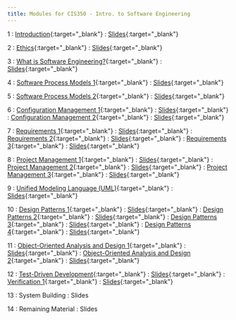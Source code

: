 ```yaml
---
title: Modules for CIS350 - Intro. to Software Engineering
---
```


1
: [Introduction](../assets/slides/CIS350-1-Introduction.pdf){:target="\_blank"}
  : [Slides](../assets/slides/CIS350-1-Introduction.pdf){:target="\_blank"}

2
: [Ethics](../assets/slides/CIS350-2-Ethics.pdf){:target="\_blank"}
  : [Slides](../assets/slides/CIS350-2-Ethics.pdf){:target="\_blank"}


3
: [What is Software Engineering?](../assets/slides/CIS350-3-What_is_SE.pdf){:target="\_blank"}
  : [Slides](../assets/slides/CIS350-3-What_is_SE.pdf){:target="\_blank"}

4
: [Software Process Models 1](../assets/slides/CIS350-4-Process_Models_1.pdf){:target="\_blank"}
  : [Slides](../assets/slides/CIS350-4-Process_Models_1.pdf){:target="\_blank"}

5
: [Software Process Models 2](../assets/slides/CIS350-5-Process_Models_2.pdf){:target="\_blank"}
  : [Slides](../assets/slides/CIS350-5-Process_Models_2.pdf){:target="\_blank"}

6
: [Configuration Management 1](../assets/slides/CIS350-6-Configuration_Management_1.pdf){:target="\_blank"}
  : [Slides](../assets/slides/CIS350-6-Configuration_Management_1.pdf){:target="\_blank"}
: [Configuration Management 2](../assets/slides/CIS350-7-Configuration_Management_2.pdf){:target="\_blank"}
  : [Slides](../assets/slides/CIS350-7-Configuration_Management_2.pdf){:target="\_blank"}

7
: [Requirements 1](../assets/slides/CIS350-8-Requirements_1.pdf){:target="\_blank"}
  : [Slides](../assets/slides/CIS350-8-Requirements_1.pdf){:target="\_blank"}
: [Requirements 2](../assets/slides/CIS350-9-Requirements_2.pdf){:target="\_blank"}
  : [Slides](../assets/slides/CIS350-9-Requirements_2.pdf){:target="\_blank"}
: [Requirements 3](../assets/slides/CIS350-10-Requirements_3.pdf){:target="\_blank"}
  : [Slides](../assets/slides/CIS350-10-Requirements_3.pdf){:target="\_blank"}

8
: [Project Management 1](../assets/slides/CIS350-11-Project_Management_and_Planning_1.pdf){:target="\_blank"}
  : [Slides](../assets/slides/CIS350-11-Project_Management_and_Planning_1.pdf){:target="\_blank"}
: [Project Management 2](../assets/slides/CIS350-12-Project_Management_and_Planning_2.pdf){:target="\_blank"}
  : [Slides](../assets/slides/CIS350-12-Project_Management_and_Planning_2.pdf){:target="\_blank"}
: [Project Management 3](../assets/slides/CIS350-13-Project_Management_and_Planning_3.pdf){:target="\_blank"}
  : [Slides](../assets/slides/CIS350-13-Project_Management_and_Planning_3.pdf){:target="\_blank"}

9
: [Unified Modeling Language (UML)](../assets/slides/CIS350-14-UML.pdf){:target="\_blank"}
  : [Slides](../assets/slides/CIS350-14-UML.pdf){:target="\_blank"}

10
: [Design Patterns 1](../assets/slides/CIS350-15-Design-Patterns-1.pdf){:target="\_blank"}
  : [Slides](../assets/slides/CIS350-15-Design-Patterns-1.pdf){:target="\_blank"}
: [Design Patterns 2](../assets/slides/CIS350-16-Design-Patterns-2.pdf){:target="\_blank"}
  : [Slides](../assets/slides/CIS350-16-Design-Patterns-2.pdf){:target="\_blank"}
: [Design Patterns 3](../assets/slides/CIS350-17-Design-Patterns-3.pdf){:target="\_blank"}
  : [Slides](../assets/slides/CIS350-17-Design-Patterns-3.pdf){:target="\_blank"}
: [Design Patterns 4](../assets/slides/CIS350-18-Design-Patterns-4.pdf){:target="\_blank"}
  : [Slides](../assets/slides/CIS350-18-Design-Patterns-4.pdf){:target="\_blank"}

11
: [Object-Oriented Analysis and Design 1](../assets/slides/CIS350-19-OOP-OOD-OOA-1.pdf){:target="\_blank"}
  : [Slides](../assets/slides/CIS350-19-OOP-OOD-OOA-1.pdf){:target="\_blank"}
: [Object-Oriented Analysis and Design 2](../assets/slides/CIS350-20-OOP-OOD-OOA-2.pdf){:target="\_blank"}
  : [Slides](../assets/slides/CIS350-20-OOP-OOD-OOA-2.pdf){:target="\_blank"}

12
: [Test-Driven Development](../assets/slides/CIS350-21-Test-driven-Development.pdf){:target="\_blank"}
  : [Slides](../assets/slides/CIS350-21-Test-driven-Development.pdf){:target="\_blank"}
: [Verification 1](../assets/slides/CIS350-22-Verification-1.pdf){:target="\_blank"}
  : [Slides](../assets/slides/CIS350-22-Verification-1.pdf){:target="\_blank"}

13
: System Building
  : Slides

14
: Remaining Material
  : Slides
